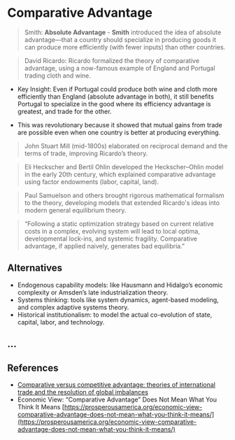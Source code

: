 # Comparative Advantage

> Smith:  **Absolute Advantage** - **Smith** introduced the idea of absolute advantage—that a country should specialize in producing goods it can produce more efficiently (with fewer inputs) than other countries.

> David Ricardo: Ricardo formalized the theory of comparative advantage, using a now-famous example of England and Portugal trading cloth and wine.

- Key Insight: Even if Portugal could produce both wine and cloth more efficiently than England (absolute advantage in both), it still benefits Portugal to specialize in the good where its efficiency advantage is greatest, and trade for the other.

- This was revolutionary because it showed that mutual gains from trade are possible even when one country is better at producing everything.

> John Stuart Mill (mid-1800s) elaborated on reciprocal demand and the terms of trade, improving Ricardo’s theory.

> Eli Heckscher and Bertil Ohlin developed the Heckscher–Ohlin model in the early 20th century, which explained comparative advantage using factor endowments (labor, capital, land).

> Paul Samuelson and others brought rigorous mathematical formalism to the theory, developing models that extended Ricardo's ideas into modern general equilibrium theory.

> “Following a static optimization strategy based on current relative costs in a complex, evolving system will lead to local optima, developmental lock-ins, and systemic fragility. Comparative advantage, if applied naively, generates bad equilibria.”

## Alternatives

- Endogenous capability models: like Hausmann and Hidalgo’s economic complexity or Amsden’s late industrialization theory.
- Systems thinking: tools like system dynamics, agent-based modeling, and complex adaptive systems theory.
- Historical institutionalism: to model the actual co-evolution of state, capital, labor, and technology.

## ...

## References

- [Comparative versus competitive advantage: theories of international trade and the resolution of global imbalances](https://peofdev.wordpress.com/2024/06/05/comparative-versus-competitive-advantage-theories-of-international-trade-and-the-resolution-of-global-imbalances/)
- Economic View: “Comparative Advantage” Does Not Mean What You Think It Means
[https://prosperousamerica.org/economic-view-comparative-advantage-does-not-mean-what-you-think-it-means/](https://prosperousamerica.org/economic-view-comparative-advantage-does-not-mean-what-you-think-it-means/)